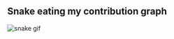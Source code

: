 





## Snake eating my contribution graph
![snake gif](https://github.com/komalkuru/komalkuru/blob/output/github-contribution-grid-snake.gif)

